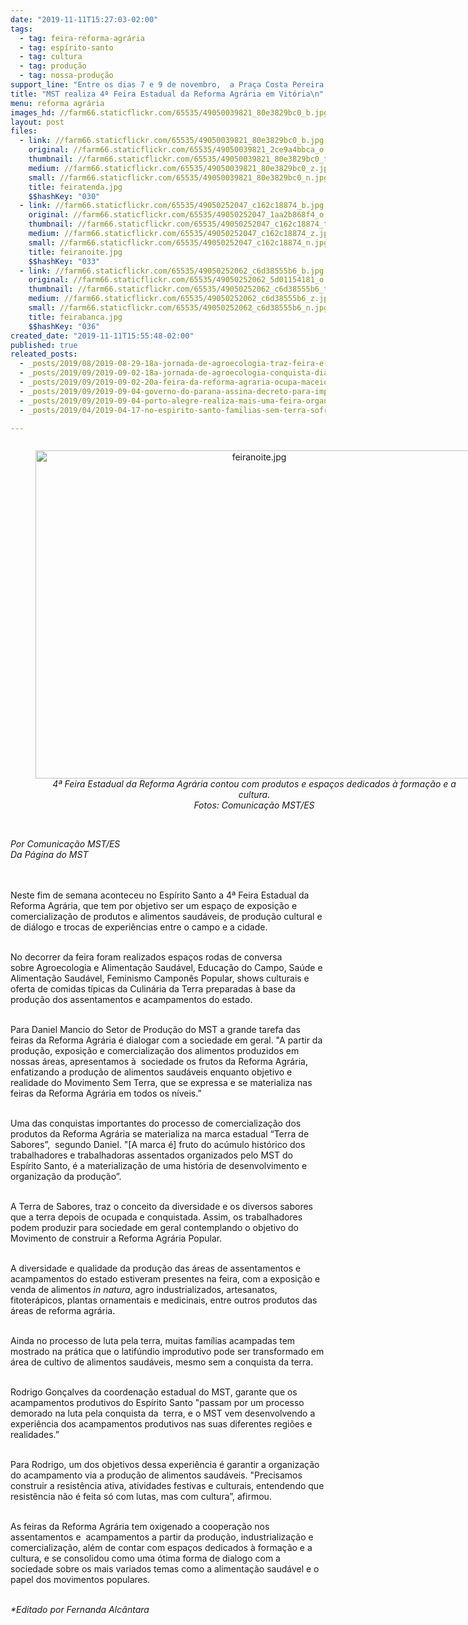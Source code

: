 ```yaml
---
date: "2019-11-11T15:27:03-02:00"
tags:
  - tag: feira-reforma-agrária
  - tag: espírito-santo
  - tag: cultura
  - tag: produção
  - tag: nossa-produção
support_line: "Entre os dias 7 e 9 de novembro,  a Praça Costa Pereira, em Vitória (ES) foi palco da 4ª Feira Estadual da Reforma Agrária"
title: "MST realiza 4ª Feira Estadual da Reforma Agrária em Vitória\n"
menu: reforma agrária
images_hd: //farm66.staticflickr.com/65535/49050039821_80e3829bc0_b.jpg
layout: post
files:
  - link: //farm66.staticflickr.com/65535/49050039821_80e3829bc0_b.jpg
    original: //farm66.staticflickr.com/65535/49050039821_2ce9a4bbca_o.jpg
    thumbnail: //farm66.staticflickr.com/65535/49050039821_80e3829bc0_t.jpg
    medium: //farm66.staticflickr.com/65535/49050039821_80e3829bc0_z.jpg
    small: //farm66.staticflickr.com/65535/49050039821_80e3829bc0_n.jpg
    title: feiratenda.jpg
    $$hashKey: "030"
  - link: //farm66.staticflickr.com/65535/49050252047_c162c18874_b.jpg
    original: //farm66.staticflickr.com/65535/49050252047_1aa2b868f4_o.jpg
    thumbnail: //farm66.staticflickr.com/65535/49050252047_c162c18874_t.jpg
    medium: //farm66.staticflickr.com/65535/49050252047_c162c18874_z.jpg
    small: //farm66.staticflickr.com/65535/49050252047_c162c18874_n.jpg
    title: feiranoite.jpg
    $$hashKey: "033"
  - link: //farm66.staticflickr.com/65535/49050252062_c6d38555b6_b.jpg
    original: //farm66.staticflickr.com/65535/49050252062_5d01154181_o.jpg
    thumbnail: //farm66.staticflickr.com/65535/49050252062_c6d38555b6_t.jpg
    medium: //farm66.staticflickr.com/65535/49050252062_c6d38555b6_z.jpg
    small: //farm66.staticflickr.com/65535/49050252062_c6d38555b6_n.jpg
    title: feirabanca.jpg
    $$hashKey: "036"
created_date: "2019-11-11T15:55:48-02:00"
published: true
releated_posts:
  - _posts/2019/08/2019-08-29-18a-jornada-de-agroecologia-traz-feira-e-shows-para-curitiba-de-quinta-a-domingo.md
  - _posts/2019/09/2019-09-02-18a-jornada-de-agroecologia-conquista-dialogo-entre-campo-e-cidade.md
  - _posts/2019/09/2019-09-02-20a-feira-da-reforma-agraria-ocupa-maceio-com-os-frutos-da-luta-pela-terra.md
  - _posts/2019/09/2019-09-04-governo-do-parana-assina-decreto-para-implantacao-de-alimentacao-escolar-100-organica.md
  - _posts/2019/09/2019-09-04-porto-alegre-realiza-mais-uma-feira-organica-em-setembro.md
  - _posts/2019/04/2019-04-17-no-espirito-santo-familias-sem-terra-sofrem-ameaca-de-despejo.md

---
```

<div style="text-align:center">
<figure class="image" style="display:inline-block"><img alt="feiranoite.jpg" height="525" src="//farm66.staticflickr.com/65535/49050252047_c162c18874_b.jpg" width="700" />
<figcaption><em>4&ordf; Feira Estadual da Reforma Agr&aacute;ria contou com produtos e&nbsp;espa&ccedil;os dedicados &agrave; forma&ccedil;&atilde;o e a cultura.<br />
Fotos: Comunica&ccedil;&atilde;o MST/ES</em></figcaption>
</figure>
</div>

<p><br />
<em>Por Comunica&ccedil;&atilde;o MST/ES<br />
Da P&aacute;gina do MST</em><br />
&nbsp;</p>

<p><br />
Neste fim de semana aconteceu no Esp&iacute;rito Santo&nbsp;a 4&ordf; Feira Estadual da Reforma Agr&aacute;ria, que tem por objetivo ser um espa&ccedil;o de exposi&ccedil;&atilde;o e comercializa&ccedil;&atilde;o de produtos e alimentos saud&aacute;veis, de produ&ccedil;&atilde;o cultural e de di&aacute;logo e trocas de experi&ecirc;ncias entre o campo e a cidade.</p>

<p><br />
No decorrer da feira foram realizados espa&ccedil;os rodas de conversa sobre&nbsp;Agroecologia e Alimenta&ccedil;&atilde;o Saud&aacute;vel, Educa&ccedil;&atilde;o do Campo, Sa&uacute;de e Alimenta&ccedil;&atilde;o Saud&aacute;vel, Feminismo Campon&ecirc;s Popular,&nbsp;shows culturais e oferta de comidas t&iacute;picas da Culin&aacute;ria da Terra preparadas &agrave; base da produ&ccedil;&atilde;o dos assentamentos e acampamentos do estado.</p>

<p><br />
Para Daniel Mancio do Setor de Produ&ccedil;&atilde;o do MST a grande tarefa das feiras da Reforma Agr&aacute;ria &eacute; dialogar com a sociedade em geral. &quot;A&nbsp;partir da produ&ccedil;&atilde;o, exposi&ccedil;&atilde;o e comercializa&ccedil;&atilde;o dos alimentos produzidos em nossas &aacute;reas, apresentamos&nbsp;&agrave;&nbsp; sociedade os frutos da Reforma Agr&aacute;ria, enfatizando a produ&ccedil;&atilde;o de alimentos saud&aacute;veis enquanto objetivo e realidade do Movimento Sem Terra, que se expressa e se materializa nas feiras da Reforma Agr&aacute;ria&nbsp;em todos os n&iacute;veis.&rdquo;&nbsp;</p>

<p><br />
Uma das conquistas importantes do processo de comercializa&ccedil;&atilde;o dos produtos da Reforma Agr&aacute;ria se materializa na marca estadual &ldquo;Terra de Sabores&rdquo;,&nbsp; segundo Daniel. &quot;[A marca &eacute;] fruto do ac&uacute;mulo hist&oacute;rico dos trabalhadores e trabalhadoras assentados organizados pelo MST do Esp&iacute;rito Santo, &eacute; a materializa&ccedil;&atilde;o de uma hist&oacute;ria de desenvolvimento e organiza&ccedil;&atilde;o da produ&ccedil;&atilde;o&rdquo;.</p>

<p><br />
A&nbsp;Terra de Sabores, traz o conceito da diversidade e&nbsp;os diversos sabores que a terra depois de ocupada e conquistada. Assim,&nbsp;os trabalhadores podem produzir para sociedade em geral contemplando o objetivo do Movimento&nbsp;de construir a Reforma Agr&aacute;ria Popular.</p>

<p><br />
A diversidade e qualidade da produ&ccedil;&atilde;o das &aacute;reas de assentamentos e acampamentos do estado estiveram presentes na feira, com a exposi&ccedil;&atilde;o e venda de alimentos <em>in natura</em>, agro industrializados, artesanatos, fitoter&aacute;picos, plantas ornamentais e medicinais, entre outros produtos das &aacute;reas de reforma agr&aacute;ria.&nbsp;</p>

<p><br />
Ainda no processo de luta pela terra, muitas fam&iacute;lias acampadas tem mostrado na pr&aacute;tica que o latif&uacute;ndio improdutivo pode ser transformado em &aacute;rea de cultivo de alimentos saud&aacute;veis, mesmo sem a conquista da terra.&nbsp;</p>

<p><br />
Rodrigo Gon&ccedil;alves da coordena&ccedil;&atilde;o estadual do MST, garante que os acampamentos produtivos do Esp&iacute;rito Santo &quot;passam por um processo demorado na luta pela conquista da&nbsp; terra, e o MST vem desenvolvendo a experi&ecirc;ncia dos acampamentos produtivos nas suas diferentes regi&otilde;es e realidades.&rdquo;</p>

<p><br />
Para Rodrigo, um dos objetivos dessa experi&ecirc;ncia &eacute; garantir a organiza&ccedil;&atilde;o do acampamento via a produ&ccedil;&atilde;o de alimentos saud&aacute;veis. &quot;Precisamos construir a resist&ecirc;ncia ativa, atividades festivas e culturais, entendendo que resist&ecirc;ncia n&atilde;o &eacute; feita s&oacute; com lutas, mas com cultura&rdquo;, afirmou.&nbsp;</p>

<p><br />
As feiras da Reforma Agr&aacute;ria tem oxigenado a coopera&ccedil;&atilde;o nos assentamentos e&nbsp; acampamentos&nbsp;a&nbsp;partir da produ&ccedil;&atilde;o, industrializa&ccedil;&atilde;o e comercializa&ccedil;&atilde;o, al&eacute;m de contar com espa&ccedil;os dedicados &agrave; forma&ccedil;&atilde;o e a cultura, e se&nbsp;consolidou como uma &oacute;tima forma de dialogo com a sociedade sobre os mais variados temas como a alimenta&ccedil;&atilde;o saud&aacute;vel e o papel dos movimentos populares.</p>

<p><br />
<em>*Editado por Fernanda Alc&acirc;ntara</em></p>

